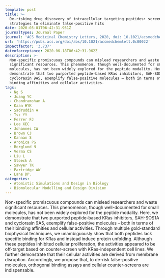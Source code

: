 ```yaml
---
template: post
title: >-
  De-risking drug discovery of intracellular targeting peptides: screening
  strategies to eliminate false-positive hits
date: 2020-05-01T06:42:31.951Z
journaltypes: Journal Paper
journal: 'ACS Medicinal Chemistry Letters, 2020, doi: 10.1021/acsmedchemlett.0c00022'
url: 'https://pubs.acs.org/doi/abs/10.1021/acsmedchemlett.0c00022'
impactfactor: '3.737'
dateofacceptance: 2020-06-18T06:42:31.962Z
description: >-
  Non-specific promiscuous compounds can mislead researchers and waste
  significant resources. This phenomenon, though well-documented for small
  molecules, has not been widely explored for the peptide modality. Here, we
  demonstrate that two purported peptide-based KRas inhibitors, SAH-SOS1A and
  cyclorasin 9A5, exemplify false-positive molecules – both in terms of their
  binding affinities and cellular activities. 
tags:
  - Ng S
  - Juang YC
  - Chandramohan A
  - Kaan HYK
  - Sadruddin A
  - Tsz YY
  - Ferrer FJ
  - Lee XEC
  - Johannes CW
  - Brown CJ
  - Kannan S
  - Aronica PG
  - Berglund N
  - Verma CS
  - Liu L
  - Stoeck A
  - Sawyer TK
  - Partridge AW
  - Lane DP.
categories:
  - Atomistic Simulations and Design in Biology
  - Biomolecular Modelling and Design Division
---
```

<!--StartFragment-->

Non-specific promiscuous compounds can mislead researchers and waste significant resources. This phenomenon, though well-documented for small molecules, has not been widely explored for the peptide modality. Here, we demonstrate that two purported peptide-based KRas inhibitors, SAH-SOS1A and cyclorasin 9A5, exemplify false-positive molecules – both in terms of their binding affinities and cellular activities. Through multiple gold-standard biophysical techniques, we unambiguously show that both peptides lack specific binding for KRas and instead induce protein unfolding. Although these peptides inhibited cellular proliferation, the activities appeared to be off-target based on counter-screen with KRas-independent cell lines. We further demonstrate that their cellular activities are derived from membrane disruption. Accordingly, we propose that, to de-risk false-positive molecules, orthogonal binding assays and cellular counter-screens are indispensable.

<!--EndFragment-->
